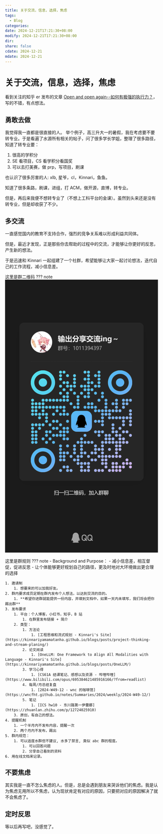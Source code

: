```yaml
---
title: 关于交流，信息，选择，焦虑
tags:
  - Blog
categories: 
date: 2024-12-21T17:21:30+08:00
modify: 2024-12-21T17:21:30+08:00
dir: 
share: false
cdate: 2024-12-21
mdate: 2024-12-21
---
```


# 关于交流，信息，选择，焦虑

看到关注的知乎 er 发布的文章 [Open and open again--如何有极强的执行力？](https://zhuanlan.zhihu.com/p/13821739749)，写的不错，有点想法。

## 勇敢去做

我觉得我一直都是很直接的人。
举个例子，高三升大一的暑假，我在考虑要不要转专业。于是看遍了水源所有相关的帖子，问了很多学长学姐，整理了很多路径，知道了转专业要：

1. 很高的学积分
2. SE 看项目，CS 看学积分看国奖
3. 可以去打美赛，做 prp，写项目，刷课

也认识了很多厉害的人: xlb, 星爷，cl，Kinnari，鱼鱼。

知道了很多条路，刷课，进组，打 ACM，做开源，直博，转专业。

但是，再后来我便不想转专业了（不想上工科平台的金课）。虽然到头来还是没有转专业，但是却收获了不少。

## 多交流

一直感觉国内的教育不支持合作，强烈的竞争关系难以形成利益共同体。

但是，最近才发现，正是那些你去帮助的过程中的交流，才能够让你更好的反思，产生新的想法。

于是迅速和 Kinnari 一起组建了一个社群，希望能够让大家一起讨论想法，迭代自己的工作流程，减小信息差。

这里是群二维码
??? note
    ![qrcode.jpg](https://raw.githubusercontent.com/WncFht/picture/main/picture/qrcode.jpg)

这里是群规则
??? note
	- Background and Purpose：
		- 减小信息差，相互督促，促进反思
		- 让个体能够更好规划自己的路径，更及时地对大环境做出更合理的选择

	1. 邀请制
		1. 想要来的可以加我好友。
	2. 群内要求成员定期在群内发布个人想法，以达到交流的目的。
		1. **希望你进群就能提供一份内容，并填到文档中，如果一天内未填写，我们将会把你踢出群**
	3. 发布要求
		1. 平台：个人博客，小红书，知乎，B 站
			1. 在群里发布链接 + 简介
		2. 类型：
			1. 方法论
				1. [工程思维和流式规划 - Kinnari's Site](https://kinnariyamamatanha.github.io/blogs/posts/project-thinking-and-stream-planing/)
			2. 论文阅读
				1. [OneLLM: One Framework to Align All Modalities with Language - Kinnari's Site](https://kinnariyamamatanha.github.io/blogs/posts/OneLLM/)
			3. 学习心得
				1. [CS61A 结课笔记、感想以及资源 - 哔哩哔哩](https://www.bilibili.com/opus/695384621485916166/?from=readlist)
			4. 每周/月总结复盘
				1. [2024-W49-12 - wnc 的咖啡馆](https://wncfht.github.io/notes/Summaries/2024/weekly/2024-W49-12/)
			5. 笔记
				1. [ICS hw10 - 东川路第一伊蕾娜](https://zhuanlan.zhihu.com/p/12724025910)
		3. 原创，有自己的想法。
	4. 提醒机制
		1. 一个半月内不发布内容，提醒一次
		2. 两个月内不发布，踢出
	5. 群内规范：
		1. 可以适度水群但不建议, 水多了禁言, 类似 abc 群的程度。
			1. 可以回答问题
			2. 分享自己看到的资料
	6. 用在线文档来记录。



## 不要焦虑

其实我是一直不怎么焦虑的人。但是，总是会遇到朋友来哭诉他们的焦虑。我是认为焦虑无用所以不焦虑，认为现状肯定有对应的原因，只要把对应的原因解决了就不会焦虑了。

## 定时反思

等以后再写吧，没感觉了。